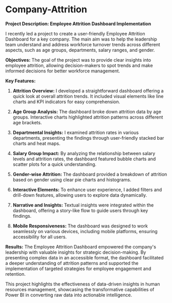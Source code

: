 # Company-Attrition
**Project Description: Employee Attrition Dashboard Implementation**

I recently led a project to create a user-friendly Employee Attrition Dashboard for a key company. The main aim was to help the leadership team understand and address workforce turnover trends across different aspects, such as age groups, departments, salary ranges, and gender.

**Objectives:**
The goal of the project was to provide clear insights into employee attrition, allowing decision-makers to spot trends and make informed decisions for better workforce management.

**Key Features:**

1. **Attrition Overview:**
   I developed a straightforward dashboard offering a quick look at overall attrition trends. It included visual elements like line charts and KPI indicators for easy comprehension.

2. **Age Group Analysis:**
   The dashboard broke down attrition data by age groups. Interactive charts highlighted attrition patterns across different age brackets.

3. **Departmental Insights:**
   I examined attrition rates in various departments, presenting the findings through user-friendly stacked bar charts and heat maps.

4. **Salary Group Impact:**
   By analyzing the relationship between salary levels and attrition rates, the dashboard featured bubble charts and scatter plots for a quick understanding.

5. **Gender-wise Attrition:**
   The dashboard provided a breakdown of attrition based on gender using clear pie charts and histograms.

6. **Interactive Elements:**
   To enhance user experience, I added filters and drill-down features, allowing users to explore data dynamically.

7. **Narrative and Insights:**
   Textual insights were integrated within the dashboard, offering a story-like flow to guide users through key findings.

8. **Mobile Responsiveness:**
   The dashboard was designed to work seamlessly on various devices, including mobile platforms, ensuring accessibility for all users.

**Results:**
The Employee Attrition Dashboard empowered the company's leadership with valuable insights for strategic decision-making. By presenting complex data in an accessible format, the dashboard facilitated a deeper understanding of attrition patterns and supported the implementation of targeted strategies for employee engagement and retention.

This project highlights the effectiveness of data-driven insights in human resources management, showcasing the transformative capabilities of Power BI in converting raw data into actionable intelligence.
